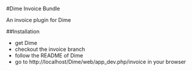 #Dime Invoice Bundle

An invoice plugin for Dime

##Installation


 *  get Dime
 *  checkout the invoice branch
 *  follow the README of Dime
 *  go to http://localhost/Dime/web/app_dev.php/invoice in your browser

